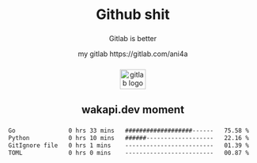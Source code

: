 <h1 align="center">Github shit</h1>

###

<p align="center">Gitlab is better</p>

<p align="center">my gitlab https://gitlab.com/ani4a</p>

###

<div align="center">
  <img src="https://cdn.jsdelivr.net/gh/devicons/devicon/icons/gitlab/gitlab-original.svg" height="40" width="52" alt="gitlab logo"  />
</div>

###

<h2 align="center">wakapi.dev moment</h2>

###

<!--START_SECTION:waka-->

```txt
Go               0 hrs 33 mins   ###################------   75.58 %
Python           0 hrs 10 mins   ######-------------------   22.16 %
GitIgnore file   0 hrs 1 mins    -------------------------   01.39 %
TOML             0 hrs 0 mins    -------------------------   00.87 %
```

<!--END_SECTION:waka-->

###

